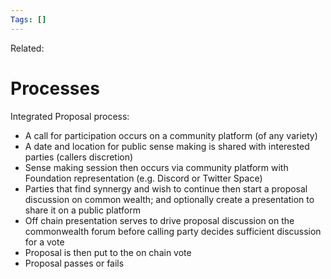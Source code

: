 ```yaml
---
Tags: []
---
```

Related: 
# Processes

Integrated Proposal process:
- A call for participation occurs on a community platform (of any variety)
- A date and location for public sense making is shared with interested parties (callers discretion)
- Sense making session then occurs via community platform with Foundation representation (e.g. Discord or Twitter Space)
- Parties that find synnergy and wish to continue then start a proposal discussion on common wealth; and optionally create a presentation to share it on a public platform
- Off chain presentation serves to drive proposal discussion on the commonwealth forum before calling party decides sufficient discussion for a vote
- Proposal is then put to the on chain vote
- Proposal passes or fails